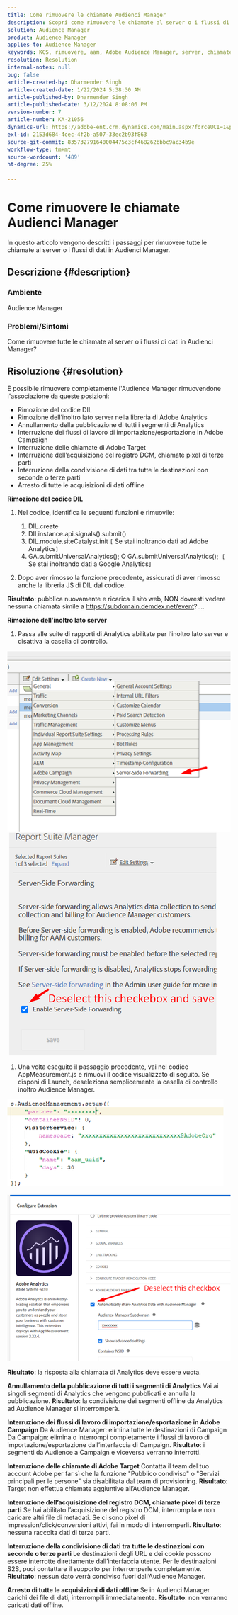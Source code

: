 ```yaml
---
title: Come rimuovere le chiamate Audienci Manager
description: Scopri come rimuovere le chiamate al server o i flussi di dati nelle chiamate Audienci Manager.
solution: Audience Manager
product: Audience Manager
applies-to: Audience Manager
keywords: KCS, rimuovere, aam, Adobe Audience Manager, server, chiamate, chiamate server, Come
resolution: Resolution
internal-notes: null
bug: false
article-created-by: Dharmender Singh
article-created-date: 1/22/2024 5:38:30 AM
article-published-by: Dharmender Singh
article-published-date: 3/12/2024 8:08:06 PM
version-number: 7
article-number: KA-21056
dynamics-url: https://adobe-ent.crm.dynamics.com/main.aspx?forceUCI=1&pagetype=entityrecord&etn=knowledgearticle&id=42a4f075-e8b8-ee11-a569-6045bd006149
exl-id: 2153d684-4cec-4f2b-a507-33ec2b93f863
source-git-commit: 835732791640004475c3cf468262bbbc9ac34b9e
workflow-type: tm+mt
source-wordcount: '489'
ht-degree: 25%

---
```


# Come rimuovere le chiamate Audienci Manager


In questo articolo vengono descritti i passaggi per rimuovere tutte le chiamate al server o i flussi di dati in Audienci Manager.

## Descrizione {#description}


### Ambiente

Audience Manager

### Problemi/Sintomi

Come rimuovere tutte le chiamate al server o i flussi di dati in Audienci Manager?


## Risoluzione {#resolution}


È possibile rimuovere completamente l&#39;Audience Manager rimuovendone l&#39;associazione da queste posizioni:

- Rimozione del codice DIL
- Rimozione dell’inoltro lato server nella libreria di Adobe Analytics
- Annullamento della pubblicazione di tutti i segmenti di Analytics
- Interruzione dei flussi di lavoro di importazione/esportazione in Adobe Campaign
- Interruzione delle chiamate di Adobe Target
- Interruzione dell’acquisizione del registro DCM, chiamate pixel di terze parti
- Interruzione della condivisione di dati tra tutte le destinazioni con seconde o terze parti
- Arresto di tutte le acquisizioni di dati offline




<b>Rimozione del codice DIL</b>

1. Nel codice, identifica le seguenti funzioni e rimuovile:

   1. DIL.create
   2. DILinstance.api.signals().submit()
   3. DIL.module.siteCatalyst.init `[` Se stai inoltrando dati ad Adobe Analytics`]`
   4. GA.submitUniversalAnalytics(); O GA.submitUniversalAnalytics();  `[` Se stai inoltrando dati a Google Analytics`]`
2. Dopo aver rimosso la funzione precedente, assicurati di aver rimosso anche la libreria JS di DIL dal codice.


<b>Risultato</b>: pubblica nuovamente e ricarica il sito web, NON dovresti vedere nessuna chiamata simile a https://subdomain.demdex.net/event?....



<b>Rimozione dell’inoltro lato server</b>

1. Passa alle suite di rapporti di Analytics abilitate per l’inoltro lato server e disattiva la casella di controllo.


![](assets/8a6b5fd5-676c-ed11-9562-6045bd006239.png) ![](assets/8d6b5fd5-676c-ed11-9562-6045bd006239.png)

1. Una volta eseguito il passaggio precedente, vai nel codice AppMeasurement.js e rimuovi il codice visualizzato di seguito. Se disponi di Launch, deseleziona semplicemente la casella di controllo inoltro Audience Manager.


![](assets/8c6b5fd5-676c-ed11-9562-6045bd006239.png)             ![](assets/8b6b5fd5-676c-ed11-9562-6045bd006239.png)

<b>Risultato</b>: la risposta alla chiamata di Analytics deve essere vuota.

<b>Annullamento della pubblicazione di tutti i segmenti di Analytics</b>
Vai ai singoli segmenti di Analytics che vengono pubblicati e annulla la pubblicazione.
<b>Risultato</b>: la condivisione dei segmenti offline da Analytics ad Audience Manager si interromperà.

<b>Interruzione dei flussi di lavoro di importazione/esportazione in Adobe Campaign</b>
Da Audience Manager: elimina tutte le destinazioni di Campaign
Da Campaign: elimina o interrompi completamente i flussi di lavoro di importazione/esportazione dall’interfaccia di Campaign.
<b>Risultato</b>: i segmenti da Audience a Campaign e viceversa verranno interrotti.

<b>Interruzione delle chiamate di Adobe Target</b>
Contatta il team del tuo account Adobe per far sì che la funzione &quot;Pubblico condiviso&quot; o &quot;Servizi principali per le persone&quot; sia disabilitata dal team di provisioning.
<b>Risultato</b>: Target non effettua chiamate aggiuntive all’Audience Manager.

<b>Interruzione dell’acquisizione del registro DCM, chiamate pixel di terze parti</b>
Se hai abilitato l’acquisizione del registro DCM, interrompila e non caricare altri file di metadati.
Se ci sono pixel di impression/click/conversioni attivi, fai in modo di interromperli.
<b>Risultato</b>: nessuna raccolta dati di terze parti.

<b>Interruzione della condivisione di dati tra tutte le destinazioni con seconde o terze parti</b>
Le destinazioni degli URL e dei cookie possono essere interrotte direttamente dall’interfaccia utente.
Per le destinazioni S2S, puoi contattare il supporto per interromperle completamente.
<b>Risultato</b>: nessun dato verrà condiviso fuori dall’Audience Manager.

<b>Arresto di tutte le acquisizioni di dati offline</b>
Se in Audienci Manager carichi dei file di dati, interrompili immediatamente.
<b>Risultato</b>: non verranno caricati dati offline.
